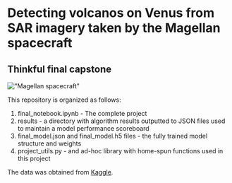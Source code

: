 # Detecting volcanos on Venus from SAR imagery taken by the Magellan spacecraft
## Thinkful final capstone

!["Magellan spacecraft"](https://upload.wikimedia.org/wikipedia/commons/6/68/Magellan_-_artist_depiction.png "Magellan spacecraft")

This repository is organized as follows:

1. final_notebook.ipynb - The complete project
2. results - a directory with algorithm results outputted to JSON files used to maintain a model performance scoreboard
3. final_model.json and final_model.h5 files - the fully trained model structure and weights
4. project_utils.py - and ad-hoc library with home-spun functions used in this project

The data was obtained from [Kaggle](https://www.kaggle.com/fmena14/volcanoesvenus/home).


